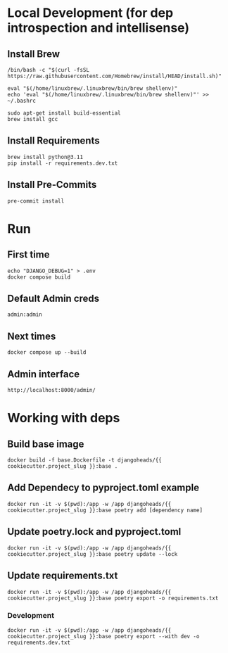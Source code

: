 # Local Development (for dep introspection and intellisense) 

## Install Brew 

    /bin/bash -c "$(curl -fsSL https://raw.githubusercontent.com/Homebrew/install/HEAD/install.sh)"

    eval "$(/home/linuxbrew/.linuxbrew/bin/brew shellenv)"
    echo 'eval "$(/home/linuxbrew/.linuxbrew/bin/brew shellenv)"' >> ~/.bashrc
    
    sudo apt-get install build-essential
    brew install gcc

## Install Requirements 

    brew install python@3.11
    pip install -r requirements.dev.txt

## Install Pre-Commits 

    pre-commit install

# Run  

## First time 

    echo "DJANGO_DEBUG=1" > .env 
    docker compose build 
    
## Default Admin creds 

    admin:admin

## Next times 

    docker compose up --build

## Admin interface 

    http://localhost:8000/admin/

# Working with deps 

## Build base image 

    docker build -f base.Dockerfile -t djangoheads/{{ cookiecutter.project_slug }}:base .

## Add Dependecy to pyproject.toml example

    docker run -it -v $(pwd):/app -w /app djangoheads/{{ cookiecutter.project_slug }}:base poetry add [dependency name]

## Update poetry.lock and pyproject.toml

    docker run -it -v $(pwd):/app -w /app djangoheads/{{ cookiecutter.project_slug }}:base poetry update --lock

## Update requirements.txt

    docker run -it -v $(pwd):/app -w /app djangoheads/{{ cookiecutter.project_slug }}:base poetry export -o requirements.txt
    
### Development 
    docker run -it -v $(pwd):/app -w /app djangoheads/{{ cookiecutter.project_slug }}:base poetry export --with dev -o requirements.dev.txt
